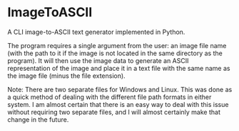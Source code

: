 # ImageToASCII
A CLI image-to-ASCII text generator implemented in Python.

The program requires a single argument from the user: an image file name (with the path to it if the image is not located in the same directory as the program). It will then use the image data to generate an ASCII representation of the image and place it in a text file with the same name as the image file (minus the file extension).

Note: There are two separate files for Windows and Linux. This was done as a quick method of dealing with the different file path formats in either system. I am almost certain that there is an easy way to deal with this issue without requiring two separate files, and I will almost certainly make that change in the future.
